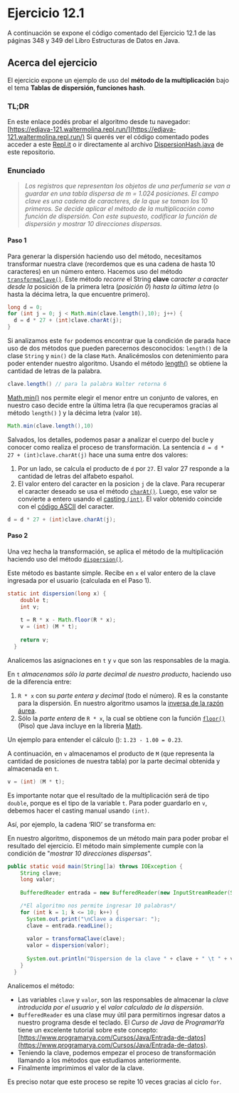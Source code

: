# Ejercicio 12.1 

A continuación se expone el código comentado del Ejercicio 12.1 de las páginas 348 y 349 del Libro Estructuras de Datos en Java.

## Acerca del ejercicio
El ejercicio  expone un ejemplo de uso del **método de la multiplicación** bajo el tema **Tablas de dispersión, funciones hash**.

### TL;DR
En este enlace podés probar el algoritmo desde tu navegador: [https://edjava-121.waltermolina.repl.run/](https://edjava-121.waltermolina.repl.run/)
Si querés ver el código comentado podes acceder a este [Repl.it](https://repl.it/@waltermolina/edJava-121) o ir directamente al archivo [DispersionHash.java](https://github.com/waltermolina/estructurasDatosJava/blob/master/Ejercicio%2012.1/DispersionHash.java) de este repositorio.

### Enunciado

> *Los registros que representan los objetos de una perfumería se van a guardar en una tabla dispersa de m = 1.024 posiciones. El campo clave es una cadena de caracteres, de la que se toman los 10 primeros. Se decide aplicar el método de la multiplicación como función de dispersión. Con este supuesto, codificar la función de dispersión y mostrar 10 direcciones dispersas.*


#### **Paso 1**
Para generar la dispersión haciendo uso del método, necesitamos transformar nuestra clave (recordemos que es una cadena de hasta 10 caracteres) en un número entero. Hacemos uso del método [`transformaClave()`](https://github.com/waltermolina/estructurasDatosJava/blob/master/Ejercicio%2012.1/DispersionHash.java).
Este método *recorre* el String **clave** c*aracter a caracter desde la* posición de la primera letra (*posición 0*) *hasta la última letra* (o hasta la décima letra, la que encuentre primero).

```java
long d = 0;
for (int j = 0; j < Math.min(clave.length(),10); j++) {
  d = d * 27 + (int)clave.charAt(j);
}
```
Si analizamos este `for` podemos encontrar que la condición de parada hace uso de dos métodos que pueden parecernos desconocidos: `length()` de la clase `String` y `min()` de la clase `Math`. Analicémoslos con detenimiento para poder entender nuestro algoritmo.
Usando el método [length()](%28https://guru99.es/string-length-method-java/%29) se obtiene la cantidad de letras de la palabra.

```java
clave.length() // para la palabra Walter retorna 6
```

[Math.min()](https://www.discoduroderoer.es/metodos-de-la-clase-math-de-java/) nos permite elegir el menor entre un conjunto de valores, en nuestro caso decide entre la última letra (la que recuperamos gracias al método `length()` ) y la décima letra (valor `10`). 

```java
Math.min(clave.length(),10)
```
Salvados, los detalles, podemos pasar a analizar el cuerpo del bucle y conocer como realiza el proceso de transformación.
La sentencia `d = d * 27 + (int)clave.charAt(j)` hace una suma entre dos valores:

 1. Por un lado, se calcula el producto de `d` por `27`. El valor 27 responde a la cantidad de letras del alfabeto español.
2. El valor entero del caracter en la posicion `j` de la clave. Para recuperar el caracter deseado se usa el método [`charAt()`](https://guru99.es/string-charat-method-java/). Luego, ese valor se convierte a entero usando el [casting `(int)`](https://javadesdecero.es/basico/conversion-tipo-ejemplos-casting/). El valor obtenido coincide con el [código ASCII](https://elcodigoascii.com.ar/) del caracter.
```java
d = d * 27 + (int)clave.charAt(j);
```


#### **Paso 2**
Una vez hecha la transformación, se aplica el método de la multiplicación haciendo uso del método  [`dispersion()`](https://github.com/waltermolina/estructurasDatosJava/blob/master/Ejercicio%2012.1/DispersionHash.java).

Este método es bastante simple. Recibe en `x` el valor entero de la clave ingresada por el usuario (calculada en el Paso 1).

```java
static int dispersion(long x) {
	double t;
    int v;
    
    t = R * x - Math.floor(R * x);
    v = (int) (M * t);
    
    return v;
  }
```
Analicemos las asignaciones en `t` y `v` que son las responsables de la magia.

En `t` *almacenamos sólo la parte decimal de nuestro producto*, haciendo uso de la diferencia entre:
1. `R * x` con su *parte entera y decimal* (todo el número). R es la constante para la dispersión. En nuestro algoritmo usamos la [inversa de la razón áurea](https://es.wikipedia.org/wiki/N%C3%BAmero_%C3%81ureo).
2. Sólo la *parte entera* de `R * x`, la cual se obtiene con la función [`floor()`](https://www.geeksforgeeks.org/java-floor-method-examples/) (Piso) que Java incluye en la libreria [Math](https://www.w3schools.com/java/java_math.asp).

Un ejemplo para entender el cálculo ():  `1.23 - 1.00 = 0.23`.

A continuación, en `v` almacenamos el producto de `M` (que representa la cantidad de posiciones de nuestra tabla) por la parte decimal obtenida y almacenada en `t`. 
```java
v = (int) (M * t);
```

Es importante notar que el resultado de la multiplicación será de tipo `double`, porque es el tipo de la variable `t`. Para poder guardarlo en `v`, debemos hacer el casting manual usando `(int)`.

Así, por ejemplo, la cadena ‘RIO’ se transforma en:

En nuestro algoritmo, disponemos de un método main para poder probar el resultado del ejercicio. El método main simplemente cumple con la condición de  "*mostrar 10 direcciones dispersas*".

```java
public static void main(String[]a) throws IOException {
	String clave;
    long valor;
    
    BufferedReader entrada = new BufferedReader(new InputStreamReader(System.in));

    /*El algoritmo nos permite ingresar 10 palabras*/
    for (int k = 1; k <= 10; k++) {
      System.out.print("\nClave a dispersar: ");
      clave = entrada.readLine();
      
      valor = transformaClave(clave);
      valor = dispersion(valor);
	  
      System.out.println("Dispersion de la clave " + clave + " \t " + valor);
    }
  }
```
Analicemos el método:

 - Las variables `clave` y `valor`, son las responsables de almacenar la *clave introducida por el usuario* y el *valor calculado de la dispersión*.
 - `BufferedReader` es una clase muy útil para permitirnos ingresar datos a nuestro programa desde el teclado. El *Curso de Java* de *ProgramarYa* tiene un excelente tutorial sobre este concepto: [https://www.programarya.com/Cursos/Java/Entrada-de-datos](https://www.programarya.com/Cursos/Java/Entrada-de-datos).
 - Teniendo la clave, podemos empezar el proceso de transformación llamando a los métodos que estudiamos anteriormente.
 - Finalmente imprimimos el valor de la clave.

Es preciso notar que este proceso se repite 10 veces gracias al ciclo `for`.


